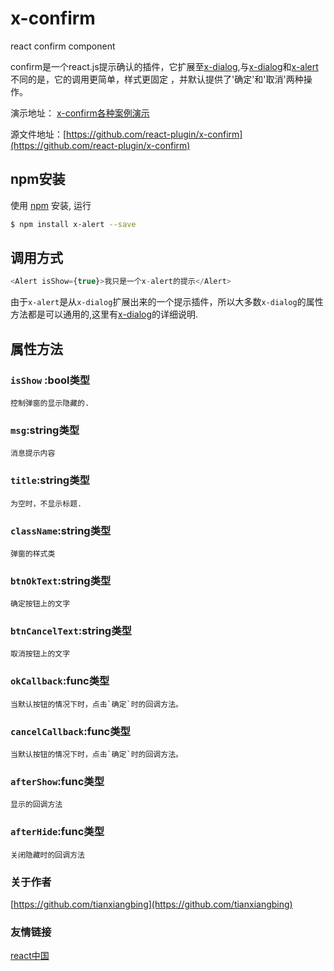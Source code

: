 # x-confirm
react confirm component

confirm是一个react.js提示确认的插件，它扩展至[x-dialog](https://react-plugin.github.io/x-dialog/),与[x-dialog](https://react-plugin.github.io/x-dialog/)和[x-alert](https://react-plugin.github.io/x-alert/)不同的是，它的调用更简单，样式更固定 ，并默认提供了'确定'和'取消'两种操作。

演示地址： [x-confirm各种案例演示](https://react-plugin.github.io/x-confirm/)

源文件地址：[https://github.com/react-plugin/x-confirm](https://github.com/react-plugin/x-confirm)

## npm安装 

使用 [npm](https://www.npmjs.com/package/x-alert) 安装, 运行

```bash
$ npm install x-alert --save
```
## 调用方式
```js
<Alert isShow={true}>我只是一个x-alert的提示</Alert>
```
由于`x-alert`是从`x-dialog`扩展出来的一个提示插件，所以大多数`x-dialog`的属性方法都是可以通用的,这里有[x-dialog](https://github.com/react-plugin/x-alert)的详细说明.
## 属性方法
### `isShow` :bool类型
    控制弹窗的显示隐藏的.
### `msg`:string类型
    消息提示内容
### `title`:string类型
    为空时，不显示标题.
### `className`:string类型
    弹窗的样式类
### `btnOkText`:string类型
    确定按钮上的文字 
### `btnCancelText`:string类型
    取消按钮上的文字 
### `okCallback`:func类型
    当默认按钮的情况下时，点击`确定`时的回调方法。
### `cancelCallback`:func类型
    当默认按钮的情况下时，点击`确定`时的回调方法。
### `afterShow`:func类型
    显示的回调方法
### `afterHide`:func类型
    关闭隐藏时的回调方法

### 关于作者
[https://github.com/tianxiangbing](https://github.com/tianxiangbing)

### 友情链接

[react中国](http://www.react-cn.com/)